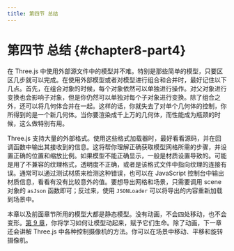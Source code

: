 ```yaml
---
title: 第四节 总结
---
```

# 第四节 总结 {#chapter8-part4}

在 Three.js 中使用外部源文件中的模型并不难。特别是那些简单的模型，只要区区几步就可以完成。在使用外部模型或者对模型进行组合和合并时，最好记住以下几点。首先，在组合对象的时候，每个对象依然可以单独进行操作。对父对象进行变换也会影响子对象，但是你仍然可以单独对每个子对象进行变换。除了组合之外，还可以将几何体合并在一起。这样的话，你就失去了对单个几何体的控制，你所得到的是一个新几何体。当你要渲染成千上万的几何体，而性能成为瓶颈的时候，这么做特别有用。

Three.js 支持大量的外部格式。使用这些格式加载器时，最好看看源码，并在回调函数中输出其接收到的信息。这将帮你理解正确获取模型网格所需的步骤，并设置正确的位置和缩放比例。如果模型不能正确显示，一般是材质设置导致的。可能是用了不兼容的纹理格式，透明度不正确，或者是该格式文件中指向纹理的连接有误。通常可以通过测试材质来检测这种错误，也可以在 JavaScript 控制台中输出材质信息，看看有没有比较意外的值。要想导出网格和场景，只需要调用 scene 对象的 `asJson` 函数即可；反过来，使用 `JSONLoader` 可以将导出的内容重新加载到场景中。

本章以及前面章节所用的模型大都是静态模型。没有动画，不会四处移动，也不会变形。[第 9 章](/docs/chapter9/)，你将学习如何让模型动起来，赋予它们生命。除了动画，下一章还会讲解 Three.js 中各种控制摄像机的方法。你可以在场景中移动、平移和旋转摄像机。
